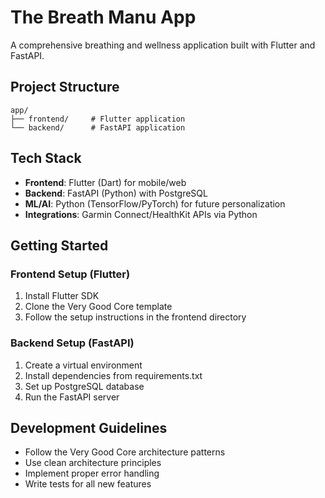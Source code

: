 # The Breath Manu App

A comprehensive breathing and wellness application built with Flutter and FastAPI.

## Project Structure

```
app/
├── frontend/     # Flutter application
└── backend/      # FastAPI application
```

## Tech Stack

- **Frontend**: Flutter (Dart) for mobile/web
- **Backend**: FastAPI (Python) with PostgreSQL
- **ML/AI**: Python (TensorFlow/PyTorch) for future personalization
- **Integrations**: Garmin Connect/HealthKit APIs via Python

## Getting Started

### Frontend Setup (Flutter)
1. Install Flutter SDK
2. Clone the Very Good Core template
3. Follow the setup instructions in the frontend directory

### Backend Setup (FastAPI)
1. Create a virtual environment
2. Install dependencies from requirements.txt
3. Set up PostgreSQL database
4. Run the FastAPI server

## Development Guidelines

- Follow the Very Good Core architecture patterns
- Use clean architecture principles
- Implement proper error handling
- Write tests for all new features 